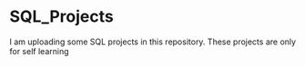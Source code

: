 # SQL_Projects
I am uploading some SQL projects in this repository. These projects are only for self learning
